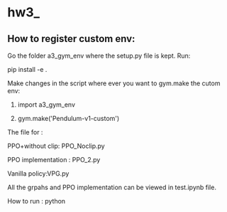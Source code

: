 # hw3_

## How to register custom env:

Go the folder a3_gym_env where the setup.py file is kept.
Run:

pip install -e .


Make changes in the script where ever you want to gym.make the cutom env:

1. import a3_gym_env

2. gym.make('Pendulum-v1-custom')


The file for :

PPO+without clip: PPO_Noclip.py 

PPO implementation : PPO_2.py

Vanilla policy:VPG.py 

All the grpahs and PPO implementation can be viewed in test.ipynb file.

How to run :
python <file name>

  

